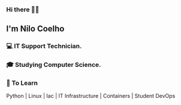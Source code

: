 ### Hi there 👋🏾 <h2> I'm Nilo Coelho</h2>

<h3>💻 IT Support Technician.</h3>

<h3>🎓 Studying Computer Science.</h3>

<h3>📕 To Learn</h3>

Python | Linux | Iac | IT Infrastructure | Containers | Student DevOps


<!--
**nnilocoelho/nnilocoelho** is a ✨ _special_ ✨ repository because its `README.md` (this file) appears on your GitHub profile.

Here are some ideas to get you started:

- 🔭 I’m currently working on ...
- 🌱 I’m currently learning ...
- 👯 I’m looking to collaborate on ...
- 🤔 I’m looking for help with ...
- 💬 Ask me about ...
- 📫 How to reach me: ...
- 😄 Pronouns: ...
- ⚡ Fun fact: ...
-->
